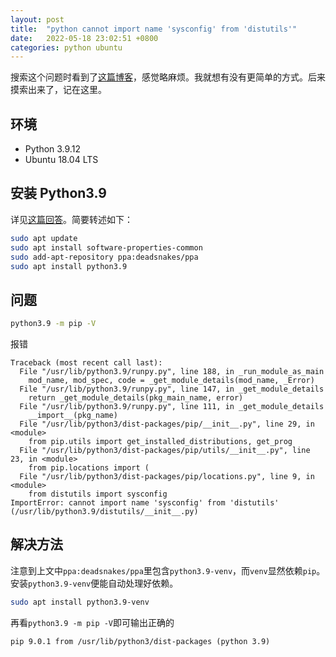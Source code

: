 ```yaml
---
layout: post
title:  "python cannot import name 'sysconfig' from 'distutils'"
date:   2022-05-18 23:02:51 +0800
categories: python ubuntu
---
```


搜索这个问题时看到了[这篇博客](https://www.jianshu.com/p/49e4bfd61467)，感觉略麻烦。我就想有没有更简单的方式。后来摸索出来了，记在这里。

## 环境

- Python 3.9.12
- Ubuntu 18.04 LTS

## 安装 Python3.9

详见[这篇回答](https://zhuanlan.zhihu.com/p/343237962)。简要转述如下：

```bash
sudo apt update
sudo apt install software-properties-common
sudo add-apt-repository ppa:deadsnakes/ppa
sudo apt install python3.9
```

## 问题

```bash
python3.9 -m pip -V
```

报错

```
Traceback (most recent call last):
  File "/usr/lib/python3.9/runpy.py", line 188, in _run_module_as_main
    mod_name, mod_spec, code = _get_module_details(mod_name, _Error)
  File "/usr/lib/python3.9/runpy.py", line 147, in _get_module_details
    return _get_module_details(pkg_main_name, error)
  File "/usr/lib/python3.9/runpy.py", line 111, in _get_module_details
    __import__(pkg_name)
  File "/usr/lib/python3/dist-packages/pip/__init__.py", line 29, in <module>
    from pip.utils import get_installed_distributions, get_prog
  File "/usr/lib/python3/dist-packages/pip/utils/__init__.py", line 23, in <module>
    from pip.locations import (
  File "/usr/lib/python3/dist-packages/pip/locations.py", line 9, in <module>
    from distutils import sysconfig
ImportError: cannot import name 'sysconfig' from 'distutils' (/usr/lib/python3.9/distutils/__init__.py)
```

## 解决方法

注意到上文中`ppa:deadsnakes/ppa`里包含`python3.9-venv`，而`venv`显然依赖`pip`。安装`python3.9-venv`便能自动处理好依赖。

```bash
sudo apt install python3.9-venv
```

再看`python3.9 -m pip -V`即可输出正确的

```
pip 9.0.1 from /usr/lib/python3/dist-packages (python 3.9)
```
